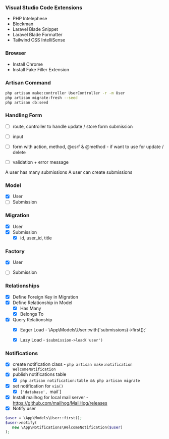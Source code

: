

### Visual Studio Code Extensions

- PHP Intelephese
- Blockman
- Laravel Blade Snippet
- Laravel Blade Formatter
- Tailwind CSS IntelliSense

### Browser

- Install Chrome
- Install Fake Filler Extension

### Artisan Command

```bash
php artisan make:controller UserController -r -m User
php artisan migrate:fresh --seed
php artisan db:seed
```

### Handling Form

- [ ] route, controller to handle update / store form submission
- [ ] input
- [ ] form with action, method, @csrf & @method  - if want to use for update / delete
- [ ] validation + error message


A user has many submissions
A user can create submissions



### Model

 - [x] User
 - [ ] Submission

 ### Migration

 - [x] User
 - [x] Submission
    - [x] id, user_id, title

 ### Factory

- [x] User
- [ ] Submission


### Relationships

- [x] Define Foreign Key in Migration
- [x] Define Relationship in Model
   - [x] Has Many
   - [x] Belongs To
- [x] Query Relationship
   - [x] Eager Load - \App\Models\User::with('submissions)->first();`
   - [x] Lazy Load - `$submission->load('user')`


### Notifications

- [x] create notification class - `php artisan make:notification WelcomeNotification`
- [x] publish notifications table
   - [x] `php artisan notification:table && php artisan migrate`
- [x] set notification for `via()`
   - [x] `['database', `mail`]
- [x] Install mailhog for local mail server - https://github.com/mailhog/MailHog/releases
- [x] Notify user

```php
$user = \App\Models\User::first();
$user->notify(
   new \App\Notifications\WelcomeNotification($user)
);
```
